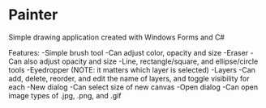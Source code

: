 # Painter
Simple drawing application created with Windows Forms and C#

Features:
-Simple brush tool
  -Can adjust color, opacity and size
 -Eraser
  -Can also adjust opacity and size
-Line, rectangle/square, and ellipse/circle tools
-Eyedropper (NOTE: it matters which layer is selected)
-Layers
  -Can add, delete, reorder, and edit the name of layers, and toggle visibility for each
-New dialog
  -Can select size of new canvas
-Open dialog
  -Can open image types of .jpg, .png, and .gif
